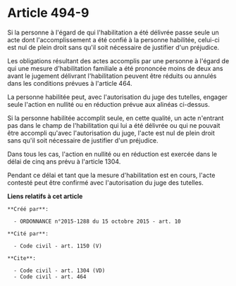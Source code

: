 # Article 494-9

Si la personne à l'égard de qui l'habilitation a été délivrée passe seule un acte dont l'accomplissement a été confié à la
personne habilitée, celui-ci est nul de plein droit sans qu'il soit nécessaire de justifier d'un préjudice. 

Les obligations résultant des actes accomplis par une personne à l'égard de qui une mesure d'habilitation familiale a été
prononcée moins de deux ans avant le jugement délivrant l'habilitation peuvent être réduits ou annulés dans les conditions
prévues à l'article 464. 

La personne habilitée peut, avec l'autorisation du juge des tutelles, engager seule l'action en nullité ou en réduction
prévue aux alinéas ci-dessus. 

Si la personne habilitée accomplit seule, en cette qualité, un acte n'entrant pas dans le champ de l'habilitation qui lui a
été délivrée ou qui ne pouvait être accompli qu'avec l'autorisation du juge, l'acte est nul de plein droit sans qu'il soit
nécessaire de justifier d'un préjudice. 

Dans tous les cas, l'action en nullité ou en réduction est exercée dans le délai de cinq ans prévu à l'article 1304. 

Pendant ce délai et tant que la mesure d'habilitation est en cours, l'acte contesté peut être confirmé avec l'autorisation du
juge des tutelles.

**Liens relatifs à cet article**

	**Créé par**:

	  - ORDONNANCE n°2015-1288 du 15 octobre 2015 - art. 10

	**Cité par**:

	  - Code civil - art. 1150 (V)

	**Cite**:

	  - Code civil - art. 1304 (VD)
	  - Code civil - art. 464
